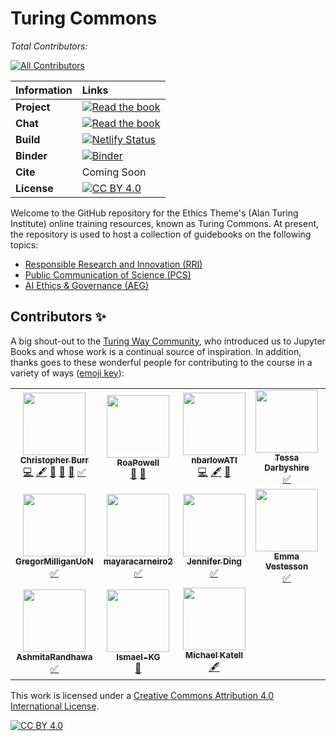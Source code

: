 # Turing Commons

*Total Contributors:*
<!-- ALL-CONTRIBUTORS-BADGE:START - Do not remove or modify this section -->
[![All Contributors](https://img.shields.io/badge/all_contributors-17-orange.svg?style=flat-square)](#contributors-)
<!-- ALL-CONTRIBUTORS-BADGE:END -->

| Information | Links |
| :--- | :--- |
| **Project** | [![Read the book](https://img.shields.io/badge/read-the%20book-blue.svg)](https://turing-commons.netlify.app)|
| **Chat** | [![Read the book](https://img.shields.io/badge/Join%20Slack-yellow.svg)](https://join.slack.com/t/turingcommons/shared_invite/zt-x4a2w041-Lxh1WDQni43M4PTelPFGUQ) |
| **Build** | [![Netlify Status](https://api.netlify.com/api/v1/badges/01447c9a-9d12-4b68-b5fa-8f17a5663667/deploy-status)](https://app.netlify.com/sites/turing-commons/deploys)|
|**Binder**|[![Binder](https://mybinder.org/badge_logo.svg)](https://mybinder.org/v2/gh/chrisdburr/turing-commons/HEAD)|
| **Cite** | Coming Soon |
| **License** | [![CC BY 4.0][cc-by-shield]][cc-by] |

Welcome to the GitHub repository for the Ethics Theme's (Alan Turing Institute) online training resources, known as Turing Commons.
At present, the repository is used to host a collection of guidebooks on the following topics:

- [Responsible Research and Innovation (RRI)](https://turing-commons.netlify.app/rri/index.html)
- [Public Communication of Science (PCS)](https://turing-commons.netlify.app/pvs/index.html)
- [AI Ethics & Governance (AEG)](https://turing-commons.netlify.app/aeg/index.html)

## Contributors ✨

A big shout-out to the [Turing Way Community](https://the-turing-way.netlify.app/welcome), who introduced us to Jupyter Books and whose work is a continual source of inspiration.
In addition, thanks goes to these wonderful people for contributing to the course in a variety of ways ([emoji key](https://allcontributors.org/docs/en/emoji-key)):
<!-- ALL-CONTRIBUTORS-LIST:START - Do not remove or modify this section -->
<!-- prettier-ignore-start -->
<!-- markdownlint-disable -->
<table>
  <tr>
    <td align="center"><a href="https://github.com/chrisdburr"><img src="https://avatars.githubusercontent.com/u/63010234?v=4?s=100" width="100px;" alt=""/><br /><sub><b>Christopher Burr</b></sub></a><br /><a href="https://github.com/chrisdburr/turing-commons/commits?author=chrisdburr" title="Code">💻</a> <a href="#content-chrisdburr" title="Content">🖋</a> <a href="https://github.com/chrisdburr/turing-commons/commits?author=chrisdburr" title="Documentation">📖</a> <a href="#projectManagement-chrisdburr" title="Project Management">📆</a> <a href="#tool-chrisdburr" title="Tools">🔧</a> <a href="#tutorial-chrisdburr" title="Tutorials">✅</a></td>
    <td align="center"><a href="https://github.com/RoaPowell"><img src="https://avatars.githubusercontent.com/u/92020648?v=4?s=100" width="100px;" alt=""/><br /><sub><b>RoaPowell</b></sub></a><br /><a href="#userTesting-RoaPowell" title="User Testing">📓</a> <a href="https://github.com/chrisdburr/turing-commons/pulls?q=is%3Apr+reviewed-by%3ARoaPowell" title="Reviewed Pull Requests">👀</a></td>
    <td align="center"><a href="https://github.com/nbarlowATI"><img src="https://avatars.githubusercontent.com/u/33832774?v=4?s=100" width="100px;" alt=""/><br /><sub><b>nbarlowATI</b></sub></a><br /><a href="https://github.com/chrisdburr/turing-commons/commits?author=nbarlowATI" title="Code">💻</a> <a href="#content-nbarlowATI" title="Content">🖋</a> <a href="#data-nbarlowATI" title="Data">🔣</a></td>
    <td align="center"><a href="https://github.com/tedarbyshire"><img src="https://avatars.githubusercontent.com/u/23381580?v=4?s=100" width="100px;" alt=""/><br /><sub><b>Tessa Darbyshire</b></sub></a><br /><a href="#tutorial-tedarbyshire" title="Tutorials">✅</a></td>
    <td align="center"><a href="https://github.com/fatemehnj"><img src="https://avatars.githubusercontent.com/u/57012821?v=4?s=100" width="100px;" alt=""/><br /><sub><b>fatemehnj</b></sub></a><br /><a href="#tutorial-fatemehnj" title="Tutorials">✅</a></td>
    <td align="center"><a href="https://github.com/aragn"><img src="https://avatars.githubusercontent.com/u/93764134?v=4?s=100" width="100px;" alt=""/><br /><sub><b>Andrea</b></sub></a><br /><a href="#tutorial-aragn" title="Tutorials">✅</a></td>
    <td align="center"><a href="https://github.com/ejmoss"><img src="https://avatars.githubusercontent.com/u/93876346?v=4?s=100" width="100px;" alt=""/><br /><sub><b>ejmoss</b></sub></a><br /><a href="#tutorial-ejmoss" title="Tutorials">✅</a></td>
  </tr>
  <tr>
    <td align="center"><a href="https://github.com/GregorMilliganUoN"><img src="https://avatars.githubusercontent.com/u/93982636?v=4?s=100" width="100px;" alt=""/><br /><sub><b>GregorMilliganUoN</b></sub></a><br /><a href="#tutorial-GregorMilliganUoN" title="Tutorials">✅</a></td>
    <td align="center"><a href="https://github.com/mayaracarneiro2"><img src="https://avatars.githubusercontent.com/u/93540980?v=4?s=100" width="100px;" alt=""/><br /><sub><b>mayaracarneiro2</b></sub></a><br /><a href="#tutorial-mayaracarneiro2" title="Tutorials">✅</a></td>
    <td align="center"><a href="http://jending.com"><img src="https://avatars.githubusercontent.com/u/5104098?v=4?s=100" width="100px;" alt=""/><br /><sub><b>Jennifer Ding</b></sub></a><br /><a href="#tutorial-dingaaling" title="Tutorials">✅</a></td>
    <td align="center"><a href="https://emmavestesson.netlify.com/"><img src="https://avatars.githubusercontent.com/u/31949401?v=4?s=100" width="100px;" alt=""/><br /><sub><b>Emma Vestesson</b></sub></a><br /><a href="#tutorial-emmavestesson" title="Tutorials">✅</a></td>
    <td align="center"><a href="https://github.com/GeorgiaHCA"><img src="https://avatars.githubusercontent.com/u/46889966?v=4?s=100" width="100px;" alt=""/><br /><sub><b>Georgia</b></sub></a><br /><a href="#tutorial-GeorgiaHCA" title="Tutorials">✅</a></td>
    <td align="center"><a href="https://www.linkedin.com/in/anandkumaresh/"><img src="https://avatars.githubusercontent.com/u/23694493?v=4?s=100" width="100px;" alt=""/><br /><sub><b>anandkumaresh</b></sub></a><br /><a href="#tutorial-anandkumaresh" title="Tutorials">✅</a></td>
    <td align="center"><a href="https://github.com/AusteSimkute"><img src="https://avatars.githubusercontent.com/u/93768855?v=4?s=100" width="100px;" alt=""/><br /><sub><b>AusteSimkute</b></sub></a><br /><a href="#tutorial-AusteSimkute" title="Tutorials">✅</a></td>
  </tr>
  <tr>
    <td align="center"><a href="https://github.com/AshmitaRandhawa"><img src="https://avatars.githubusercontent.com/u/93534798?v=4?s=100" width="100px;" alt=""/><br /><sub><b>AshmitaRandhawa</b></sub></a><br /><a href="#tutorial-AshmitaRandhawa" title="Tutorials">✅</a></td>
    <td align="center"><a href="https://www.tiki-toki.com/timeline/entry/1753034/A-History-of-Research-Ethics/"><img src="https://avatars.githubusercontent.com/u/64027166?v=4?s=100" width="100px;" alt=""/><br /><sub><b>Ismael-KG</b></sub></a><br /><a href="https://github.com/chrisdburr/turing-commons/pulls?q=is%3Apr+reviewed-by%3AIsmael-KG" title="Reviewed Pull Requests">👀</a></td>
    <td align="center"><a href="https://github.com/mikekatell"><img src="https://avatars.githubusercontent.com/u/80757940?v=4?s=100" width="100px;" alt=""/><br /><sub><b>Michael Katell</b></sub></a><br /><a href="#content-mikekatell" title="Content">🖋</a></td>
  </tr>
</table>

<!-- markdownlint-restore -->
<!-- prettier-ignore-end -->

<!-- ALL-CONTRIBUTORS-LIST:END -->

This work is licensed under a
[Creative Commons Attribution 4.0 International License][cc-by].

[![CC BY 4.0][cc-by-image]][cc-by]

[cc-by]: http://creativecommons.org/licenses/by/4.0/
[cc-by-image]: https://i.creativecommons.org/l/by/4.0/88x31.png
[cc-by-shield]: https://img.shields.io/badge/License-CC%20BY%204.0-lightgrey.svg